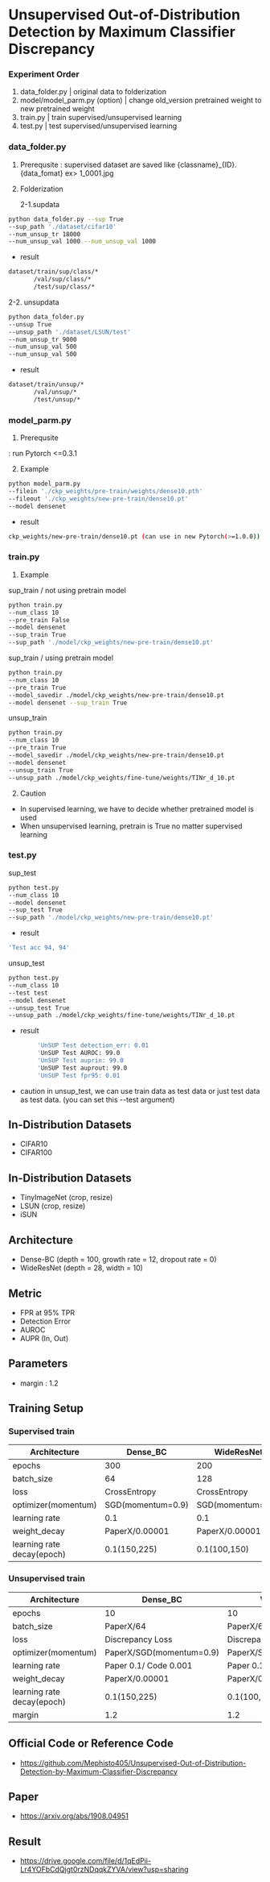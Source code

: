 # **Unsupervised Out-of-Distribution Detection by Maximum Classifier Discrepancy**

### **Experiment Order**
1. data_folder.py | original data to folderization
2. model/model_parm.py (option) | change old_version pretrained weight to new pretrained weight
3. train.py | train supervised/unsupervised learning
4. test.py | test supervised/unsupervised learning

### **data_folder.py**

1. Prerequsite
  : supervised dataset are saved 
      like {classname}_{ID}.{data_fomat} ex> 1_0001.jpg

2. Folderization 

    2-1.supdata
```sh
python data_folder.py --sup True 
--sup_path './dataset/cifar10' 
--num_unsup_tr 18000 
--num_unsup_val 1000 --num_unsup_val 1000
```

  - result

```sh
dataset/train/sup/class/*
       /val/sup/class/*
       /test/sup/class/*
``` 
   2-2. unsupdata
  
```sh
python data_folder.py 
--unsup True 
--unsup_path './dataset/LSUN/test'
--num_unsup_tr 9000 
--num_unsup_val 500 
--num_unsup_val 500
```
- result
```sh
dataset/train/unsup/*
       /val/unsup/*
       /test/unsup/*
```
### **model_parm.py**

1. Prerequsite

  : run Pytorch <=0.3.1  
  
2. Example

```sh
python model_parm.py 
--filein './ckp_weights/pre-train/weights/dense10.pth'
--fileout './ckp_weights/new-pre-train/dense10.pt'
--model densenet
```
- result

```sh
ckp_weights/new-pre-train/dense10.pt (can use in new Pytorch(>=1.0.0))
```

### **train.py**

1. Example

sup_train / not using pretrain model
```sh
python train.py 
--num_class 10 
--pre_train False 
--model densenet 
--sup_train True 
--sup_path './model/ckp_weights/new-pre-train/dense10.pt' 
```

sup_train / using pretrain model
```sh
python train.py 
--num_class 10 
--pre_train True 
--model_savedir ./model/ckp_weights/new-pre-train/dense10.pt
--model densenet --sup_train True 
```

unsup_train
```sh
python train.py 
--num_class 10 
--pre_train True 
--model_savedir ./model/ckp_weights/new-pre-train/dense10.pt
--model densenet 
--unsup_train True 
--unsup_path ./model/ckp_weights/fine-tune/weights/TINr_d_10.pt
```
2. Caution
- In supervised learning, we have to decide whether pretrained model is used
- When unsupervised learning, pretrain is True no matter supervised learning

### **test.py**

sup_test
```sh
python test.py 
--num_class 10 
--model densenet 
--sup_test True 
--sup_path './model/ckp_weights/new-pre-train/dense10.pt' 
```
  - result
```sh
'Test acc 94, 94'
```
unsup_test
```sh
python test.py 
--num_class 10 
--test test 
--model densenet 
--unsup_test True 
--unsup_path ./model/ckp_weights/fine-tune/weights/TINr_d_10.pt
```

  - result
```sh
        'UnSUP Test detection_err: 0.01
        'UnSUP Test AUROC: 99.0
        'UnSUP Test auprin: 99.0
        'UnSUP Test auprout: 99.0
        'UnSUP Test fpr95: 0.01
```

  - caution
  in unsup_test, we can use train data as test data or just test data as test data.
  (you can set this --test argument)

## **In-Distribution Datasets**
- CIFAR10
- CIFAR100

## **In-Distribution Datasets**
- TinyImageNet (crop, resize)
- LSUN (crop, resize)
- iSUN

## **Architecture**
- Dense-BC (depth = 100, growth rate = 12, dropout rate = 0)
- WideResNet (depth = 28, width = 10)

## **Metric**
- FPR at 95% TPR
- Detection Error
- AUROC
- AUPR (In, Out)

## **Parameters**
- margin : 1.2

## **Training Setup**

### **Supervised train**

**Architecture**|  **Dense_BC**  |  **WideResNet**
----------------|----------------|-----------------
epochs          |300             |200
batch_size      |64              |128
loss            |CrossEntropy    |CrossEntropy
optimizer(momentum)| SGD(momentum=0.9)|SGD(momentum=0.9)
learning rate|0.1|0.1
weight_decay|PaperX/0.00001|PaperX/0.00001
learning rate decay(epoch)|0.1(150,225)|0.1(100,150)

### **Unsupervised train**
**Architecture**|  **Dense_BC**  |  **WideResNet**
----------------|----------------|-----------------
epochs|10|10
batch_size|PaperX/64|PaperX/64
loss|Discrepancy Loss|Discrepancy Loss
optimizer(momentum)| PaperX/SGD(momentum=0.9)|PaperX/SGD(momentum=0.9)
learning rate|Paper 0.1/ Code 0.001|Paper 0.1/ Code 0.001
weight_decay|PaperX/0.00001|PaperX/0.00001
learning rate decay(epoch)|0.1(150,225)|0.1(100,150)
margin|1.2|1.2


## **Official Code or Reference Code**
- https://github.com/Mephisto405/Unsupervised-Out-of-Distribution-Detection-by-Maximum-Classifier-Discrepancy

## **Paper**
- https://arxiv.org/abs/1908.04951

## **Result**
- https://drive.google.com/file/d/1qEdPii-Lr4YOFbCdQjgt0rzNDqqkZYVA/view?usp=sharing
